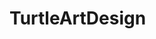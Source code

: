 # TurtleArtDesign
<ing src="https://github.com/KuroPanda21/TurtleArtDesign/blob/master/The_Tremendous_Galaxy_Final.PNG">
